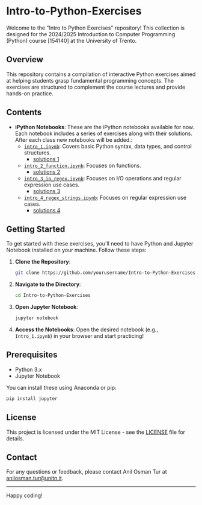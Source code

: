 # Intro-to-Python-Exercises

Welcome to the "Intro to Python Exercises" repository! This collection is designed for the 2024/2025 Introduction to Computer Programming (Python) course [154140] at the University of Trento.

## Overview

This repository contains a compilation of interactive Python exercises aimed at helping students grasp fundamental programming concepts. The exercises are structured to complement the course lectures and provide hands-on practice.

## Contents

- **iPython Notebooks**: These are the iPython notebooks available for now. Each notebook includes a series of exercises along with their solutions. After each class new notebooks will be added.:
  - [`intro_1.ipynb`](intro_1.ipynb): Covers basic Python syntax, data types, and control structures.
    - [solutions 1]((intro_1_solutions.ipynb))
  - [`intro_2_function.ipynb`](intro_2_functions.ipynb): Focuses on functions.
    - [solutions 2](intro_2_functions_solutions.ipynb)
  - [`intro_3_io_regex.ipynb`](intro_3/intro_3_io_regex.ipynb): Focuses on I/O operations and regular expression use cases.
    - [solutions 3](intro_3/intro_3_io_regex_solution.ipynb)
  - [`intro_4_regex_strings.ipynb`](intro_4/intro_4_regex_strings.ipynb): Focuses on regular expression use cases.
    - [solutions 4](intro_4/intro_4_regex_strings_solution.ipynb)

## Getting Started

To get started with these exercises, you'll need to have Python and Jupyter Notebook installed on your machine. Follow these steps:

1. **Clone the Repository**:
   ```bash
   git clone https://github.com/yourusername/Intro-to-Python-Exercises.git
   ```
2. **Navigate to the Directory**:
   ```bash
   cd Intro-to-Python-Exercises
   ```
3. **Open Jupyter Notebook**:
   ```bash
   jupyter notebook
   ```
4. **Access the Notebooks**: Open the desired notebook (e.g., `Intro_1.ipynb`) in your browser and start practicing!

## Prerequisites

- Python 3.x
- Jupyter Notebook

You can install these using Anaconda or pip:

```bash
pip install jupyter
```

## License

This project is licensed under the MIT License - see the [LICENSE](LICENSE) file for details.

## Contact

For any questions or feedback, please contact Anil Osman Tur at anilosman.tur@unitn.it.

---

Happy coding!